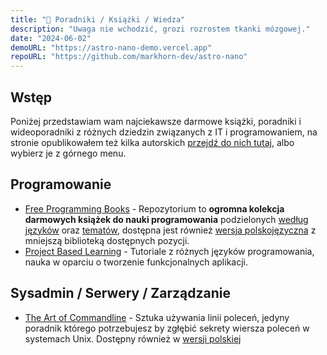 ```yaml
---
title: "🧠 Poradniki / Książki / Wiedza"
description: "Uwaga nie wchodzić, grozi rozrostem tkanki mózgowej."
date: "2024-06-02"
demoURL: "https://astro-nano-demo.vercel.app"
repoURL: "https://github.com/markhorn-dev/astro-nano"
---
```


## Wstęp

Poniżej przedstawiam wam najciekawsze darmowe książki, poradniki i wideoporadniki z różnych dziedzin związanych z IT i programowaniem, na stronie opublikowałem też kilka autorskich [przejdź do nich tutaj](../../poradniki/), albo wybierz je z górnego menu.

## Programowanie

- [Free Programming Books](https://github.com/EbookFoundation/free-programming-books) - Repozytorium to **ogromna kolekcja darmowych książek do nauki programowania** podzielonych [według języków](https://github.com/EbookFoundation/free-programming-books/blob/main/books/free-programming-books-langs.md) oraz [tematów](https://github.com/EbookFoundation/free-programming-books/blob/main/books/free-programming-books-subjects.md), dostępna jest również [wersja polskojęzyczna](https://github.com/EbookFoundation/free-programming-books/blob/main/books/free-programming-books-pl.md) z mniejszą biblioteką dostępnych pozycji.
- [Project Based Learning](https://github.com/practical-tutorials/project-based-learning) - Tutoriale z różnych języków programowania, nauka w oparciu o tworzenie funkcjonalnych aplikacji.
## Sysadmin / Serwery / Zarządzanie

- [The Art of Commandline](https://github.com/jlevy/the-art-of-command-line) - Sztuka używania linii poleceń, jedyny poradnik którego potrzebujesz by zgłębić sekrety wiersza poleceń w systemach Unix. Dostępny również w [wersji polskiej](https://github.com/jlevy/the-art-of-command-line/blob/master/README-pl.md)